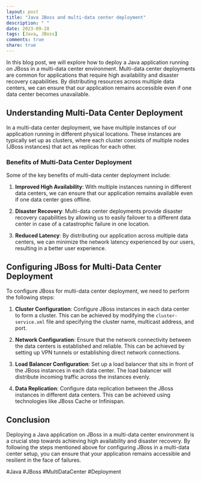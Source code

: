 ```yaml
---
layout: post
title: "Java JBoss and multi-data center deployment"
description: " "
date: 2023-09-28
tags: [Java, JBoss]
comments: true
share: true
---
```


In this blog post, we will explore how to deploy a Java application running on JBoss in a multi-data center environment. Multi-data center deployments are common for applications that require high availability and disaster recovery capabilities. By distributing resources across multiple data centers, we can ensure that our application remains accessible even if one data center becomes unavailable.

## Understanding Multi-Data Center Deployment

In a multi-data center deployment, we have multiple instances of our application running in different physical locations. These instances are typically set up as clusters, where each cluster consists of multiple nodes (JBoss instances) that act as replicas for each other.

### Benefits of Multi-Data Center Deployment

Some of the key benefits of multi-data center deployment include:

1. **Improved High Availability**: With multiple instances running in different data centers, we can ensure that our application remains available even if one data center goes offline.

2. **Disaster Recovery**: Multi-data center deployments provide disaster recovery capabilities by allowing us to easily failover to a different data center in case of a catastrophic failure in one location.

3. **Reduced Latency**: By distributing our application across multiple data centers, we can minimize the network latency experienced by our users, resulting in a better user experience.

## Configuring JBoss for Multi-Data Center Deployment

To configure JBoss for multi-data center deployment, we need to perform the following steps:

1. **Cluster Configuration**: Configure JBoss instances in each data center to form a cluster. This can be achieved by modifying the `cluster-service.xml` file and specifying the cluster name, multicast address, and port.

2. **Network Configuration**: Ensure that the network connectivity between the data centers is established and reliable. This can be achieved by setting up VPN tunnels or establishing direct network connections.

3. **Load Balancer Configuration**: Set up a load balancer that sits in front of the JBoss instances in each data center. The load balancer will distribute incoming traffic across the instances evenly.

4. **Data Replication**: Configure data replication between the JBoss instances in different data centers. This can be achieved using technologies like JBoss Cache or Infinispan.

## Conclusion

Deploying a Java application on JBoss in a multi-data center environment is a crucial step towards achieving high availability and disaster recovery. By following the steps mentioned above for configuring JBoss in a multi-data center setup, you can ensure that your application remains accessible and resilient in the face of failures.

#Java #JBoss #MultiDataCenter #Deployment
